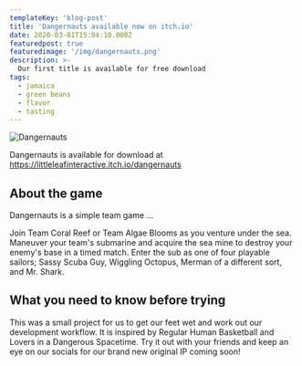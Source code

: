 ```yaml
---
templateKey: 'blog-post'
title: 'Dangernauts available now on itch.io'
date: 2020-03-01T15:04:10.000Z
featuredpost: true
featuredimage: '/img/dangernauts.png'
description: >-
  Our first title is available for free download
tags:
  - jamaica
  - green beans
  - flavor
  - tasting
---
```

![Dangernauts](/img/dangernauts.png)

Dangernauts is available for download at https://littleleafinteractive.itch.io/dangernauts

## About the game

Dangernauts is a simple team game ...

Join Team Coral Reef or Team Algae Blooms as you venture under the sea. Maneuver your team's submarine and acquire the sea mine to destroy your enemy's base in a timed match. Enter the sub as one of four playable sailors; Sassy Scuba Guy, Wiggling Octopus, Merman of a different sort, and Mr. Shark.

## What you need to know before trying

This was a small project for us to get our feet wet and work out our development workflow. It is inspired by Regular Human Basketball and Lovers in a Dangerous Spacetime. Try it out with your friends and keep an eye on our socials for our brand new original IP coming soon!
